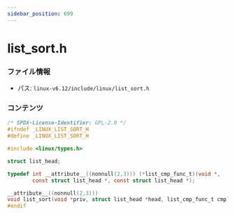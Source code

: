 ```yaml
---
sidebar_position: 699
---
```

# list_sort.h

### ファイル情報

- パス: `linux-v6.12/include/linux/list_sort.h`

### コンテンツ

```h
/* SPDX-License-Identifier: GPL-2.0 */
#ifndef _LINUX_LIST_SORT_H
#define _LINUX_LIST_SORT_H

#include <linux/types.h>

struct list_head;

typedef int __attribute__((nonnull(2,3))) (*list_cmp_func_t)(void *,
		const struct list_head *, const struct list_head *);

__attribute__((nonnull(2,3)))
void list_sort(void *priv, struct list_head *head, list_cmp_func_t cmp);
#endif

```
